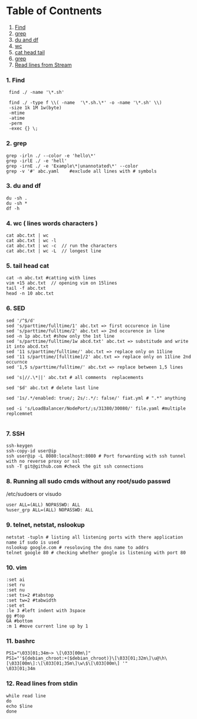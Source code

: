 Table of Contnents
===================
1. [Find](#1-find)
2. [grep](#2-grep)
3. [du and df](#3-du-and-df)
5. [wc](#4-wc--lines-words-characters-)
4. [cat head tail](#5-tail-head-cat)
6. [grep](#2-grep)
7. [Read lines from Stream](#7-whil)


### 1. Find
```
 find ./ -name '\*.sh'

 find ./ -type f \\( -name  '\*.sh.\*' -o -name '\*.sh' \\)
 -size 1k 1M 1w(byte)
 -mtime 
 -atime 
 -perm
 -exec {} \; 
```

### 2. grep 
```
grep -irln ./ --color -e 'hello\*'  
grep -irlE ./ -e 'hell'
grep -irnE ./ -e 'Example\*|unannotated\*' --color
grep -v '#' abc.yaml 	#exclude all lines with # symbols
```

### 3. du and df
```
du -sh .
du -sh *
df -h
```

### 4. wc ( lines words characters )
```
cat abc.txt | wc
cat abc.txt | wc -l  
cat abc.txt | wc -c  // run the characters
cat abc.txt | wc -L  // longest line 
```



### 5. tail head cat

```
cat -n abc.txt #catting with lines
vim +15 abc.txt  // opening vim on 15lines
tail -f abc.txt  
head -n 10 abc.txt
```

### 6. SED

```
sed '/^$/d'
sed 's/parttime/fulltime/1' abc.txt => first occurence in line
sed 's/parttime/fulltime/2' abc.txt => 2nd occurence in line
sed -n 1p abc.txt #show only the 1st line
sed 's/parttime/fulltime/1w abcd.txt' abc.txt => substitude and write it into abcd.txt
sed '11 s/parttime/fulltime/' abc.txt => replace only on 11line
sed '11 s/parttime/[fulltime]/2' abc.txt => replace only on 11line 2nd occurnce
sed '1,5 s/parttime/fulltime/' abc.txt => replace between 1,5 lines

sed 's|//.\*||' abc.txt # all comments  replacements

sed '$d' abc.txt # delete last line

sed '1s/.*/enabled: true/; 2s/:.*/: false/' fiat.yml # ".*" anything

sed -i 's/LoadBalancer/NodePort/;s/31380/30080/' file.yaml #multiple replcemnet


```

### 7. SSH  
``` 
ssh-keygen 
ssh-copy-id user@ip
ssh user@ip -L 8080:localhost:8080 # Port forwarding with ssh tunnel with no reverse proxy or ssl
ssh -T git@github.com #check the git ssh connections

```

### 8. **Running all sudo cmds without any root/sudo passwd**
/etc/sudoers or visudo
```
user ALL=(ALL) NOPASSWD: ALL 
%user_grp ALL=(ALL) NOPASSWD: ALL
```

### 9. telnet, netstat, nslookup
```
netstat -tupln # listing all listening ports with there application name if sudo is used
nslookup google.com # resoloving the dns name to addrs
telnet google 80 # checking whether google is listening with port 80

```

### 10. vim
```
:set ai
:set ru
:set nu
:set ts=2 #tabstop
:set tw=2 #tabwidth
:set et
:le 3 #left indent with 3space
gg #top
GA #bottom
:m 1 #move current line up by 1 
```

### 11. bashrc
```	
PS1="\033[01;34m~> \[\033[00m\]"
PS1="'${debian_chroot:+($debian_chroot)}\[\033[01;32m\]\u@\h\[\033[00m\]:\[\033[01;35m\]\w\$\[\033[00m\] '"
\033[01;34m
```

### 12. Read lines from stdin
```
while read line
do
echo $line
done
```
